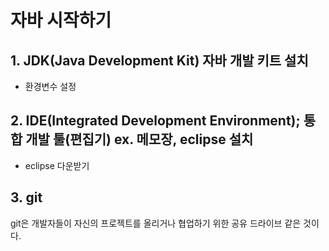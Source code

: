 # 자바 시작하기
## 1. JDK(Java Development Kit) 자바 개발 키트 설치
- 환경변수 설정
## 2. IDE(Integrated Development Environment); 통합 개발 툴(편집기) ex. 메모장, eclipse 설치
- eclipse 다운받기
## 3. git
git은 개발자들이 자신의 프로젝트를 올리거나 협업하기 위한 공유 드라이브 같은 것이다.